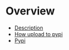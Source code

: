 # Overview

* [Description](doc/Description.txt)
* [How upload to pypi](doc/HowUpload.md)
* [Pypi](https://pypi.org/project/DockerBuild/)
